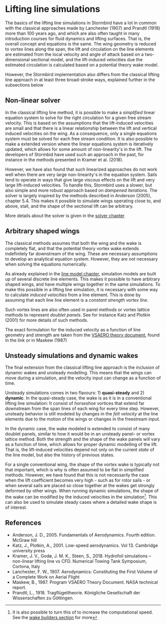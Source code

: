 # Lifting line simulations
The basics of the lifting line simulations in Stormbird have a lot in common with the classical approaches made by Lanchester (1907) and Prandtl (1918) more than 100 years ago, and which are also often taught in many introduction courses for fluid dynamics and lifting surfaces. That is, the overall concept and equations is the same. The wing geometry is reduced to vortex lines along the span, the lift and circulation on the line elements are estimated from the local velocity and angle of attack based on a two-dimensional sectional model, and the lift-induced velocities due the estimated circulation is calculated based on a potential theory wake model. 

However, the Stormbird implementation also differs from the classical lifting line approach in at least three broad-stroke ways, explained further in the subsections below

## Non-linear solver
In the classical lifting line method, it is possible to make a *simplified* linear equation system to solve for the right circulation for a given free stream velocity. This is based on the assumptions that the lift-induced velocities are small and that there is a linear relationship between the lift and vertical induced velocities on the wing. As a consequence, only a single equations system must be solved for each free stream condition. It is also possible to make a extended version where the linear equations system is iteratively updated, which allows for some amount of non-linearity's in the lift. The developers of Stormbid have used such an approach in the past, for instance in the methods presented in Kramer et al. (2018). 

However, we have also found that such linearized approaches do not work well when there are very large non-linearity's in the equation system. Sails tend to operate in ways that give large viscous effects on the lift and very large lift-induced velocities. To handle this, Stormbird uses a slower, but also simple and more robust approach based on *dampened iterations*. The solver is largely inspired by the methods described in Anderson (2005), chapter 5.4. This makes it possible to simulate wings operating close to, and above, stall, and the shape of the sectional lift can be arbitrary. 

More details about the solver is given in the [solver chapter](solver.md)

## Arbitrary shaped wings
The classical methods assumes that both the wing and the wake is completely flat, and that the potential theory vortex wake extends indefinitely far downstream of the wing. These are necessary assumptions to develop an analytical equation system. However, they are not necessary when solving the equations numerically. 

As already explained in the [line model chapter](./../line_model/line_model_intro.md), simulation models are built up of several discrete line elements. This makes it possible to have arbitrary shaped wings, and have multiple wings together in the same simulations. To make this possible in a lifting line simulation, it is necessary with some way to calculate *induced velocities* from a line element. This is done by assuming that each line line element is a *constant strength vortex line*.

Such vortex lines are also often used in panel methods or vortex lattice methods to represent *doublet panels*. See for instance Katz and Plotkin (2001) for more details of such methods. 

The exact formulation for the induced velocity as a function of line geometry and strength are taken from the [VSAERO theory document](https://ntrs.nasa.gov/api/citations/19900004884/downloads/19900004884.pdf), found in the link or in Maskew (1987)

## Unsteady simulations and dynamic wakes

The final extension from the classical lifting line approach is the inclusion of dynamic wakes and unsteady modelling. This means that the wings can move during a simulation, and the velocity input can change as a function of time.

Unsteady simulations comes in two flavours: 1) **quasi-steady** and 2) **dynamic**. In the quasi-steady case, the wake is as it is in a conventional lifting line simulation: It consist of *horseshoe* vortices that extend far downstream from the span lines of each wing for every time step. However, unsteady behavior is still modeled by changes in the *felt velocity* at the line elements due to the motion of the wings or changes in the freestream input. 

In the dynamic case, the wake modeled is extended to consist of many doublet panels, similar to how it would be in an unsteady panel- or vortex lattice method. Both the strength and the shape of the wake panels will vary as a function of time, which allows for proper dynamic modelling of the lift. That is, the lift-induced velocities depend not only on the current *state* of the line model, but also the history of previous states. 

For a single conventional wing, the shape of the vortex wake is typically not that important, which is why is often assumed to be flat in simplified methods. However, we have found that this is not necessarily the case when the lift coefficient becomes very high - such as for rotor sails - or when several sails are placed so close together at the wakes get strongly deformed by other wings. When running dynamic simulations, the shape of the wake can be modified by the induced velocities in the simulation[^note]. This can also be used to simulate steady cases where a detailed wake shape is of interest.

[^note]: It is also possible to turn this of to increase the computational speed. See the [wake builders section](./wake_builders.md) for more

## References
- Anderson, J. D., 2005. Fundamentals of Aerodynamics. Fourth edition. McGraw hill
- Katz, J., Plotkin, A., 2001. Low-speed aerodynamics. Vol 13. Cambridge university press
- Kramer, J. V., Godø, J. M. K., Steen, S., 2018. Hydrofoil simulations – non-linear lifting line vs CFD. Numerical Towing Tank Symposium, Cortona, Italy
- Lanchester, F. W., 1907. Aerodynamics: Constituting the First Volume of a Complete Work on Aerial Flight
- Maskew, B., 1987. Program VSAERO Theory Document. NASA technical report.
- Prandtl, L., 1918. Tragflügeltheorie. Königliche Gesellschaft der Wissenschaften zu Göttingen.